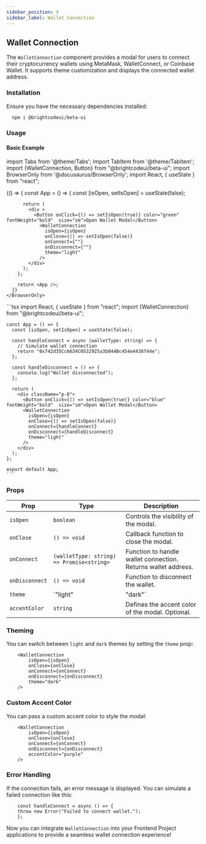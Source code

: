 ```yaml
---
sidebar_position: 4
sidebar_label: Wallet Connection
---
```


## Wallet Connection

The `WalletConnection` component provides a modal for users to connect their cryptocurrency wallets using MetaMask, WalletConnect, or Coinbase Wallet. It supports theme customization and displays the connected wallet address.

### Installation

Ensure you have the necessary dependencies installed:

```bash
  npm i @brightcodeui/beta-ui
```

### Usage

#### Basic Example

import Tabs from '@theme/Tabs';
import TabItem from '@theme/TabItem';
import {WalletConnection, Button} from  "@brightcodeui/beta-ui";
import BrowserOnly from '@docusaurus/BrowserOnly';
import React, { useState } from "react";


<Tabs>
  <TabItem value="ui" label="Example" default>
    <BrowserOnly>
      {() => {
        const App = () => {
          const [isOpen, setIsOpen] = useState(false);
          
          return (
            <div >
              <Button onClick={() => setIsOpen(true)} color="green" fontWeight="bold"  size="sm">Open Wallet Modal</Button>
                <WalletConnection
                  isOpen={isOpen}
                  onClose={() => setIsOpen(false)}
                  onConnect={""}
                  onDisconnect={""}
                  theme="light"
                />
            </div>
          );
        };

        return <App />;
      }}
    </BrowserOnly>
  </TabItem>

  <TabItem value="code" label="Code">
    ```tsx
    import React, { useState } from "react";
    import {WalletConnection} from  "@brightcodeui/beta-ui";

    const App = () => {
      const [isOpen, setIsOpen] = useState(false);

      const handleConnect = async (walletType: string) => {
        // Simulate wallet connection
        return "0x742d35Cc6634C0532925a3b844Bc454e4438f44e";
      };

      const handleDisconnect = () => {
        console.log("Wallet disconnected");
      };

      return (
        <div className="p-8">
          <Button onClick={() => setIsOpen(true)} color="blue" fontWeight="bold"  size="sm">Open Wallet Modal</Button>
          <WalletConnection
            isOpen={isOpen}
            onClose={() => setIsOpen(false)}
            onConnect={handleConnect}
            onDisconnect={handleDisconnect}
            theme="light"
          />
        </div>
      );
    };

    export default App;
    ```
  </TabItem>

</Tabs>


### Props

| Prop           | Type                        | Description                                         |
|--------------|-----------------|-----------------------------------------------------|
| `isOpen`     | `boolean`                  | Controls the visibility of the modal.             |
| `onClose`    | `() => void`                | Callback function to close the modal.             |
| `onConnect`  | `(walletType: string) => Promise<string>` | Function to handle wallet connection. Returns wallet address. |
| `onDisconnect` | `() => void`               | Function to disconnect the wallet.                |
| `theme`      | `"light" | "dark"`          | Defines the theme of the modal. Default: `light`. |
| `accentColor` | `string`                   | Defines the accent color of the modal. Optional.  |

### Theming

You can switch between `light` and `dark` themes by setting the `theme` prop:

```tsx
    <WalletConnection 
        isOpen={isOpen} 
        onClose={onClose} 
        onConnect={onConnect} 
        onDisconnect={onDisconnect} 
        theme="dark" 
    />
```

### Custom Accent Color

You can pass a custom accent color to style the modal:

```tsx
    <WalletConnection 
        isOpen={isOpen} 
        onClose={onClose} 
        onConnect={onConnect} 
        onDisconnect={onDisconnect} 
        accentColor="purple" 
    />
```

### Error Handling

If the connection fails, an error message is displayed. You can simulate a failed connection like this:

```tsx
    const handleConnect = async () => {
    throw new Error("Failed to connect wallet.");
    };
```

Now you can integrate `WalletConnection` into your Frontend Project applications to provide a seamless wallet connection experience!
